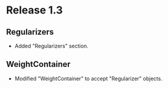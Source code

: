 # Release 1.3

## Regularizers

* Added "Regularizers" section.

## WeightContainer

* Modified "WeightContainer" to accept "Regularizer" objects.
